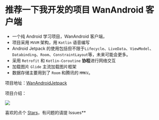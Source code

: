 # 推荐一下我开发的项目 WanAndroid 客户端

* 一个纯 Android 学习项目，WanAndroid 客户端，
* 项目采用 `MVVM` 架构，用 `Kotlin` 语音编写
* Android Jetpack 的使用包括但不限于`Lifecycle`、`LiveData`、`ViewModel`、`Databinding`、`Room`、`ConstraintLayout`等，未来可能会更多。
* 采用 `Retrofit` 和 `Kotlin-Coroutine` **协程**进行网络交互
* 加载图片 `Glide` 主流加载图片框架
* 数据存储主要用到了 `Room` 和腾讯的 `MMKV`。

项目地址：[WanAndroidJetpack](https://github.com/jhbxyz/WanAndroidJetpack)

项目介绍：

![](https://raw.githubusercontent.com/jhbxyz/ArticleRecord/master/images/wan-gif.gif)

喜欢的点个 [Stars](https://github.com/jhbxyz/WanAndroidJetpack)，有问题的请提 Issues**